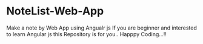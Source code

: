# NoteList-Web-App
Make a note by  Web App using Angualr js 
If you are beginner and interested to learn Angular js this Repository is for you..
Happpy Coding...!!
